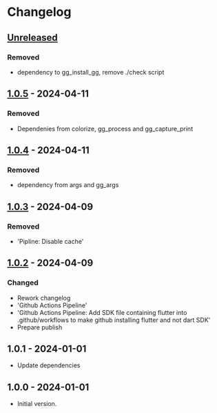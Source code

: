 # Changelog

## [Unreleased]

### Removed

- dependency to gg\_install\_gg, remove ./check script

## [1.0.5] - 2024-04-11

### Removed

- Dependenies from colorize, gg\_process and gg\_capture\_print

## [1.0.4] - 2024-04-11

### Removed

- dependency from args and gg\_args

## [1.0.3] - 2024-04-09

### Removed

- 'Pipline: Disable cache'

## [1.0.2] - 2024-04-09

### Changed

- Rework changelog
- 'Github Actions Pipeline'
- 'Github Actions Pipeline: Add SDK file containing flutter into .github/workflows to make github installing flutter and not dart SDK'
- Prepare publish

## 1.0.1 - 2024-01-01

- Update dependencies

## 1.0.0 - 2024-01-01

- Initial version.

[Unreleased]: https://github.com/inlavigo/gg_log/compare/1.0.5...HEAD
[1.0.5]: https://github.com/inlavigo/gg_log/compare/1.0.4...1.0.5
[1.0.4]: https://github.com/inlavigo/gg_log/compare/1.0.3...1.0.4
[1.0.3]: https://github.com/inlavigo/gg_log/compare/1.0.2...1.0.3
[1.0.2]: https://github.com/inlavigo/gg_log/compare/1.0.1...1.0.2
